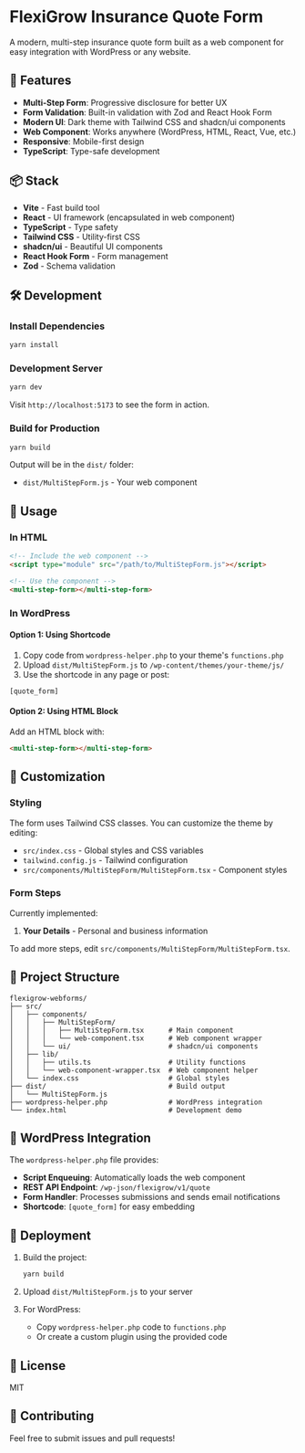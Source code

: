 # FlexiGrow Insurance Quote Form

A modern, multi-step insurance quote form built as a web component for easy integration with WordPress or any website.

## 🚀 Features

- **Multi-Step Form**: Progressive disclosure for better UX
- **Form Validation**: Built-in validation with Zod and React Hook Form
- **Modern UI**: Dark theme with Tailwind CSS and shadcn/ui components
- **Web Component**: Works anywhere (WordPress, HTML, React, Vue, etc.)
- **Responsive**: Mobile-first design
- **TypeScript**: Type-safe development

## 📦 Stack

- **Vite** - Fast build tool
- **React** - UI framework (encapsulated in web component)
- **TypeScript** - Type safety
- **Tailwind CSS** - Utility-first CSS
- **shadcn/ui** - Beautiful UI components
- **React Hook Form** - Form management
- **Zod** - Schema validation

## 🛠️ Development

### Install Dependencies

```bash
yarn install
```

### Development Server

```bash
yarn dev
```

Visit `http://localhost:5173` to see the form in action.

### Build for Production

```bash
yarn build
```

Output will be in the `dist/` folder:

- `dist/MultiStepForm.js` - Your web component

## 📝 Usage

### In HTML

```html
<!-- Include the web component -->
<script type="module" src="/path/to/MultiStepForm.js"></script>

<!-- Use the component -->
<multi-step-form></multi-step-form>
```

### In WordPress

#### Option 1: Using Shortcode

1. Copy code from `wordpress-helper.php` to your theme's `functions.php`
2. Upload `dist/MultiStepForm.js` to `/wp-content/themes/your-theme/js/`
3. Use the shortcode in any page or post:

```
[quote_form]
```

#### Option 2: Using HTML Block

Add an HTML block with:

```html
<multi-step-form></multi-step-form>
```

## 🎨 Customization

### Styling

The form uses Tailwind CSS classes. You can customize the theme by editing:

- `src/index.css` - Global styles and CSS variables
- `tailwind.config.js` - Tailwind configuration
- `src/components/MultiStepForm/MultiStepForm.tsx` - Component styles

### Form Steps

Currently implemented:

1. **Your Details** - Personal and business information

To add more steps, edit `src/components/MultiStepForm/MultiStepForm.tsx`.

## 📂 Project Structure

```
flexigrow-webforms/
├── src/
│   ├── components/
│   │   ├── MultiStepForm/
│   │   │   ├── MultiStepForm.tsx      # Main component
│   │   │   └── web-component.tsx      # Web component wrapper
│   │   └── ui/                        # shadcn/ui components
│   ├── lib/
│   │   ├── utils.ts                   # Utility functions
│   │   └── web-component-wrapper.tsx  # Web component helper
│   └── index.css                      # Global styles
├── dist/                              # Build output
│   └── MultiStepForm.js
├── wordpress-helper.php               # WordPress integration
└── index.html                         # Development demo
```

## 🔧 WordPress Integration

The `wordpress-helper.php` file provides:

- **Script Enqueuing**: Automatically loads the web component
- **REST API Endpoint**: `/wp-json/flexigrow/v1/quote`
- **Form Handler**: Processes submissions and sends email notifications
- **Shortcode**: `[quote_form]` for easy embedding

## 🚢 Deployment

1. Build the project:

   ```bash
   yarn build
   ```

2. Upload `dist/MultiStepForm.js` to your server

3. For WordPress:
   - Copy `wordpress-helper.php` code to `functions.php`
   - Or create a custom plugin using the provided code

## 📄 License

MIT

## 🤝 Contributing

Feel free to submit issues and pull requests!
